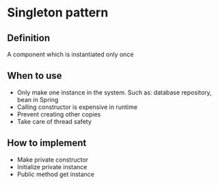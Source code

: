 # Singleton pattern

## Definition
A component which is instantiated only once

## When to use 
 - Only make one instance in the system. Such as: database repository, bean in Spring
 - Calling constructor is expensive in runtime
 - Prevent creating other copies
 - Take care of thread safety

## How to implement 
 - Make private constructor 
 - Initialize private instance
 - Public method get instance 
